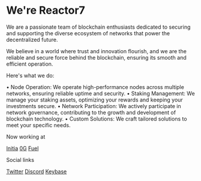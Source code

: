 # **We're Reactor7**
We are a passionate team of blockchain enthusiasts dedicated to securing and supporting the diverse ecosystem of networks that power the decentralized future. 

We believe in a world where trust and innovation flourish, and we are the reliable and secure force behind the blockchain, ensuring its smooth and efficient operation. 

Here's what we do:

• Node Operation: We operate high-performance nodes across multiple networks, ensuring reliable uptime and security.
• Staking Management: We manage your staking assets, optimizing your rewards and keeping your investments secure. 
• Network Participation: We actively participate in network governance, contributing to the growth and development of blockchain technology.
• Custom Solutions: We craft tailored solutions to meet your specific needs.

Now working at 

[Initia](https://github.com/Reactor7-Team/Initia)
[0G](https://github.com/Reactor7-Team/-0G-Testnet)
[Fuel](https://github.com/Reactor7-Team/fuel-specs)

Social links

[Twitter](https://x.com/Reactor7Team)
[Discord](https://discord.com/users/938767098040172574/)
[Keybase](https://keybase.io/reactor7team)
